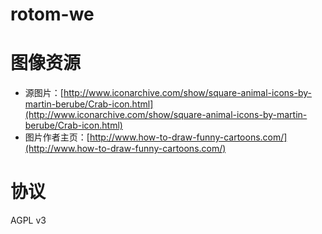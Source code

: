 # rotom-we

# 图像资源

* 源图片：[http://www.iconarchive.com/show/square-animal-icons-by-martin-berube/Crab-icon.html](http://www.iconarchive.com/show/square-animal-icons-by-martin-berube/Crab-icon.html)
* 图片作者主页：[http://www.how-to-draw-funny-cartoons.com/](http://www.how-to-draw-funny-cartoons.com/)

# 协议

AGPL v3
